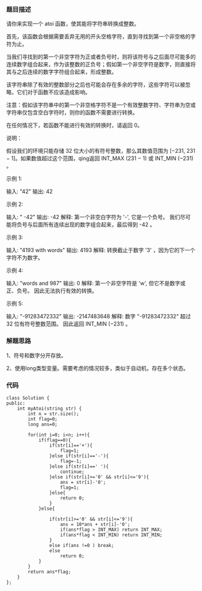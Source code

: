 ### 题目描述

请你来实现一个 atoi 函数，使其能将字符串转换成整数。

首先，该函数会根据需要丢弃无用的开头空格字符，直到寻找到第一个非空格的字符为止。

当我们寻找到的第一个非空字符为正或者负号时，则将该符号与之后面尽可能多的连续数字组合起来，作为该整数的正负号；假如第一个非空字符是数字，则直接将其与之后连续的数字字符组合起来，形成整数。

该字符串除了有效的整数部分之后也可能会存在多余的字符，这些字符可以被忽略，它们对于函数不应该造成影响。

注意：假如该字符串中的第一个非空格字符不是一个有效整数字符、字符串为空或字符串仅包含空白字符时，则你的函数不需要进行转换。

在任何情况下，若函数不能进行有效的转换时，请返回 0。

说明：

假设我们的环境只能存储 32 位大小的有符号整数，那么其数值范围为 [−231,  231 − 1]。如果数值超过这个范围，qing返回  INT_MAX (231 − 1) 或 INT_MIN (−231) 。

示例 1:

输入: "42"
输出: 42

示例 2:

输入: "   -42"
输出: -42
解释: 第一个非空白字符为 '-', 它是一个负号。
     我们尽可能将负号与后面所有连续出现的数字组合起来，最后得到 -42 。

示例 3:

输入: "4193 with words"
输出: 4193
解释: 转换截止于数字 '3' ，因为它的下一个字符不为数字。

示例 4:

输入: "words and 987"
输出: 0
解释: 第一个非空字符是 'w', 但它不是数字或正、负号。
     因此无法执行有效的转换。

示例 5:

输入: "-91283472332"
输出: -2147483648
解释: 数字 "-91283472332" 超过 32 位有符号整数范围。 
     因此返回 INT_MIN (−231) 。
     

### 解题思路

1、符号和数字分开存放。

2、使用long类型变量。需要考虑的情况较多，类似于自动机，存在多个状态。

### 代码
```
class Solution {
public:
    int myAtoi(string str) {
        int n = str.size();
        int flag=0;
        long ans=0;
        
        for(int i=0; i<n; i++){
            if(flag==0){
                if(str[i]=='+'){
                    flag=1;
                }else if(str[i]=='-'){
                    flag=-1;
                }else if(str[i]==' '){
                    continue;
                }else if(str[i]>='0' && str[i]<='9'){
                    ans = str[i]-'0';
                    flag=1;
                }else{
                    return 0;
                }
            }else{
                
                if(str[i]>='0' && str[i]<='9'){
                    ans = 10*ans + str[i]-'0';
                    if(ans*flag > INT_MAX) return INT_MAX;
                    if(ans*flag < INT_MIN) return INT_MIN;
                }
                else if(ans !=0 ) break;
                else 
                    return 0;
            }
        }
        return ans*flag;
    }
};
```
